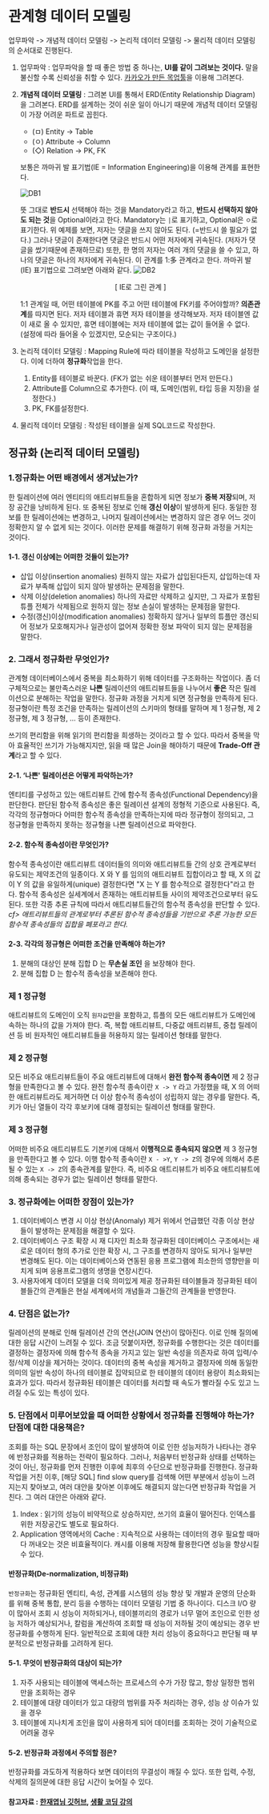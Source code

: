# 관계형 데이터 모델링

업무파악 -> 개념적 데이터 모델링 -> 논리적 데이터 모델링 -> 물리적 데이터 모델링의 순서대로 진행된다.

1. 업무파악 : 업무파악을 할 때 좋은 방법 중 하나는, **UI를 같이 그려보는 것이다.** 말을 불신할 수록 신뢰성을 취할 수 있다. [카카오가 만든 목업툴](https://ovenapp.io/)을 이용해 그려본다.

2. **개념적 데이터 모델링** : 그려본 UI를 통해서 ERD(Entity Relationship Diagram)을 그려본다. ERD를 설계하는 것이 쉬운 일이 아니기 때문에 개념적 데이터 모델링이 가장 어려운 파트로 꼽힌다.

   - (ㅁ) Entity -> Table
   - (ㅇ) Attribute -> Column
   - (◇) Relation -> PK, FK 

   보통은 까마귀 발 표기법(IE = Information Engineering)을 이용해 관계를 표현한다. 

   ![DB1](https://user-images.githubusercontent.com/52786355/84717485-e76ce600-afb0-11ea-9885-8600ceb58e86.PNG)

   뜻 그대로 **반드시** 선택해야 하는 것을 Mandatory라고 하고, **반드시 선택하지 않아도 되는 것**을 Optional이라고 한다. Mandatory는 `|`로 표기하고, Optional은 `ㅇ`로 표기한다. 위 예제를 보면, 저자는 댓글을 쓰지 않아도 된다. (=반드시 쓸 필요가 없다.) 그러나 댓글이 존재한다면 댓글은 반드시 어떤 저자에게 귀속된다. (저자가 댓글을 썼기때문에 존재하므로) 또한, 한 명의 저자는 여러 개의 댓글을 쓸 수 있고, 하나의 댓글은 하나의 저자에게 귀속된다. 이 관계를 1:多 관계라고 한다. 까마귀 발(IE) 표기법으로 그려보면 아래와 같다. 
   															![DB2](https://user-images.githubusercontent.com/52786355/84717669-74b03a80-afb1-11ea-8030-bd54a2b2c92f.PNG)

   <center>[ IE로 그린 관계 ]</center>

    1:1 관계일 때, 어떤 테이블에 PK를 주고 어떤 테이블에 FK키를 주어야할까? **의존관계**를 따지면 된다. 저자 테이블과 휴면 저자 테이블을 생각해보자. 저자 테이블엔 값이 새로 올 수 있지만, 휴면 테이블에는 저자 테이블에 없는 값이 들어올 수 없다. (설정에 따라 들어올 수 있겠지만, 모순되는 구조이다.)

   

3. 논리적 데이터 모델링 : Mapping Rule에 따라 테이블을 작성하고 도메인을 설정한다. 이에 더하여 **정규화**작업을 한다.

   1. Entity를 테이블로 바꾼다. (FK가 없는 쉬운 테이블부터 먼저 만든다.)
   2. Attribute를 Column으로 추가한다. (이 때, 도메인(범위, 타입 등을 지정)을 설정한다.)
   3. PK, FK를설정한다.

4. 물리적 데이터 모델링 : 작성된 테이블을 실제 SQL코드로 작성한다.



## 정규화 (논리적 데이터 모델링)

###  1.정규화는 어떤 배경에서 생겨났는가?

한 릴레이션에 여러 엔티티의 애트리뷰트들을 혼합하게 되면 정보가 **중복 저장**되며, 저장 공간을 낭비하게 된다. 또 중복된 정보로 인해 **갱신 이상**이 발생하게 된다. 동일한 정보를 한 릴레이션에는 변경하고, 나머지 릴레이션에서는 변경하지 않은 경우 어느 것이 정확한지 알 수 없게 되는 것이다. 이러한 문제를 해결하기 위해 정규화 과정을 거치는 것이다.

#### 1-1. 갱신 이상에는 어떠한 것들이 있는가?

- 삽입 이상(insertion anomalies) 원하지 않는 자료가 삽입된다든지, 삽입하는데 자료가 부족해 삽입이 되지 않아 발생하는 문제점을 말한다.
- 삭제 이상(deletion anomalies) 하나의 자료만 삭제하고 싶지만, 그 자료가 포함된 튜플 전체가 삭제됨으로 원하지 않는 정보 손실이 발생하는 문제점을 말한다.
- 수정(갱신)이상(modification anomalies) 정확하지 않거나 일부의 튜플만 갱신되어 정보가 모호해지거나 일관성이 없어져 정확한 정보 파악이 되지 않는 문제점을 말한다.

### 2. 그래서 정규화란 무엇인가?

관계형 데이터베이스에서 중복을 최소화하기 위해 데이터를 구조화하는 작업이다. 좀 더 구체적으로는 불만족스러운 **나쁜** 릴레이션의 애트리뷰트들을 나누어서 **좋은** 작은 릴레이션으로 분해하는 작업을 말한다. 정규화 과정을 거치게 되면 정규형을 만족하게 된다. 정규형이란 특정 조건을 만족하는 릴레이션의 스키마의 형태를 말하며 제 1 정규형, 제 2 정규형, 제 3 정규형, … 등이 존재한다.

쓰기의 편리함을 위해 읽기의 편리함을 희생하는 것이라고 할 수 있다. 따라서 중복을 막아 효율적인 쓰기가 가능해지지만, 읽을 때 많은 Join을 해야하기 때문에 **Trade-Off 관계**라고 할 수 있다.

 

#### 2-1. ‘나쁜' 릴레이션은 어떻게 파악하는가?

엔티티를 구성하고 있는 애트리뷰트 간에 함수적 종속성(Functional Dependency)을 판단한다. 판단된 함수적 종속성은 좋은 릴레이션 설계의 정형적 기준으로 사용된다. 즉, 각각의 정규형마다 어떠한 함수적 종속성을 만족하는지에 따라 정규형이 정의되고, 그 정규형을 만족하지 못하는 정규형을 나쁜 릴레이션으로 파악한다.

#### 2-2. 함수적 종속성이란 무엇인가?

함수적 종속성이란 애트리뷰트 데이터들의 의미와 애트리뷰트들 간의 상호 관계로부터 유도되는 제약조건의 일종이다. X 와 Y 를 임의의 애트리뷰트 집합이라고 할 때, X 의 값이 Y 의 값을 유일하게(unique) 결정한다면 "X 는 Y 를 함수적으로 결정한다"라고 한다. 함수적 종속성은 실세계에서 존재하는 애트리뷰트들 사이의 제약조건으로부터 유도된다. 또한 각종 추론 규칙에 따라서 애트리뷰트들간의 함수적 종속성을 판단할 수 있다. *cf> 애트리뷰트들의 관계로부터 추론된 함수적 종속성들을 기반으로 추론 가능한 모든 함수적 종속성들의 집합을 폐포라고 한다.*

#### 2-3. 각각의 정규형은 어떠한 조건을 만족해야 하는가?

1. 분해의 대상인 분해 집합 D 는 **무손실 조인** 을 보장해야 한다.
2. 분해 집합 D 는 함수적 종속성을 보존해야 한다.



### 제 1 정규형

애트리뷰트의 도메인이 오직 `원자값`만을 포함하고, 튜플의 모든 애트리뷰트가 도메인에 속하는 하나의 값을 가져야 한다. 즉, 복합 애트리뷰트, 다중값 애트리뷰트, 중첩 릴레이션 등 비 원자적인 애트리뷰트들을 허용하지 않는 릴레이션 형태를 말한다.

### 제 2 정규형

모든 비주요 애트리뷰트들이 주요 애트리뷰트에 대해서 **완전 함수적 종속이면** 제 2 정규형을 만족한다고 볼 수 있다. 완전 함수적 종속이란 `X -> Y` 라고 가정했을 때, X 의 어떠한 애트리뷰트라도 제거하면 더 이상 함수적 종속성이 성립하지 않는 경우를 말한다. 즉, 키가 아닌 열들이 각각 후보키에 대해 결정되는 릴레이션 형태를 말한다.

### 제 3 정규형

어떠한 비주요 애트리뷰트도 기본키에 대해서 **이행적으로 종속되지 않으면** 제 3 정규형을 만족한다고 볼 수 있다. 이행 함수적 종속이란 `X - >Y`, `Y -> Z`의 경우에 의해서 추론될 수 있는 `X -> Z`의 종속관계를 말한다. 즉, 비주요 애트리뷰트가 비주요 애트리뷰트에 의해 종속되는 경우가 없는 릴레이션 형태를 말한다.

### 3. 정규화에는 어떠한 장점이 있는가?

1. 데이터베이스 변경 시 이상 현상(Anomaly) 제거 위에서 언급했던 각종 이상 현상들이 발생하는 문제점을 해결할 수 있다.
2. 데이터베이스 구조 확장 시 재 디자인 최소화 정규화된 데이터베이스 구조에서는 새로운 데이터 형의 추가로 인한 확장 시, 그 구조를 변경하지 않아도 되거나 일부만 변경해도 된다. 이는 데이터베이스와 연동된 응용 프로그램에 최소한의 영향만을 미치게 되며 응용프로그램의 생명을 연장시킨다.
3. 사용자에게 데이터 모델을 더욱 의미있게 제공 정규화된 테이블들과 정규화된 테이블들간의 관계들은 현실 세계에서의 개념들과 그들간의 관계들을 반영한다.



### 4. 단점은 없는가?

릴레이션의 분해로 인해 릴레이션 간의 연산(JOIN 연산)이 많아진다. 이로 인해 질의에 대한 응답 시간이 느려질 수 있다. 조금 덧붙이자면, 정규화를 수행한다는 것은 데이터를 결정하는 결정자에 의해 함수적 종속을 가지고 있는 일반 속성을 의존자로 하여 입력/수정/삭제 이상을 제거하는 것이다. 데이터의 중복 속성을 제거하고 결정자에 의해 동일한 의미의 일반 속성이 하나의 테이블로 집약되므로 한 테이블의 데이터 용량이 최소화되는 효과가 있다. 따라서 정규화된 테이블은 데이터를 처리할 때 속도가 빨라질 수도 있고 느려질 수도 있는 특성이 있다.



### 5. 단점에서 미루어보았을 때 어떠한 상황에서 정규화를 진행해야 하는가? 단점에 대한 대응책은?

조회를 하는 SQL 문장에서 조인이 많이 발생하여 이로 인한 성능저하가 나타나는 경우에 반정규화를 적용하는 전략이 필요하다. 그러나, 처음부터 반정규화 상태를 선택하는 것이 아닌, 정규화를 먼저 진행한 이후에 최후의 수단으로 반정규화를 진행한다. 정규화 작업을 거친 이후, [해당 SQL] find slow query를 검색해 어떤 부분에서 성능이 느려지는지 찾아보고, 여러 대안을 찾아본 이후에도 해결되지 않는다면 반정규화 작업을 거친다. 그 여러 대안은 아래와 같다.

1. Index : 읽기의 성능이 비약적으로 상승하지만, 쓰기의 효율이 떨어진다. 인덱스를 위한 저장공간도 별도로 필요하다.
2. Application 영역에서의 Cache : 지속적으로 사용하는 데이터의 경우 필요할 때마다 꺼내오는 것은 비효율적이다. 캐시를 이용해 저장해 활용한다면 성능을 향상시킬 수 있다.





#### 반정규화(De-normalization, 비정규화)

`반정규화`는 정규화된 엔티티, 속성, 관계를 시스템의 성능 향상 및 개발과 운영의 단순화를 위해 중복 통합, 분리 등을 수행하는 데이터 모델링 기법 중 하나이다. 디스크 I/O 량이 많아서 조회 시 성능이 저하되거나, 테이블끼리의 경로가 너무 멀어 조인으로 인한 성능 저하가 예상되거나, 칼럼을 계산하여 조회할 때 성능이 저하될 것이 예상되는 경우 반정규화를 수행하게 된다. 일반적으로 조회에 대한 처리 성능이 중요하다고 판단될 때 부분적으로 반정규화를 고려하게 된다.

#### 5-1. 무엇이 반정규화의 대상이 되는가?

1. 자주 사용되는 테이블에 액세스하는 프로세스의 수가 가장 많고, 항상 일정한 범위만을 조회하는 경우
2. 테이블에 대량 데이터가 있고 대량의 범위를 자주 처리하는 경우, 성능 상 이슈가 있을 경우
3. 테이블에 지나치게 조인을 많이 사용하게 되어 데이터를 조회하는 것이 기술적으로 어려울 경우

#### 5-2. 반정규화 과정에서 주의할 점은?

반정규화를 과도하게 적용하다 보면 데이터의 무결성이 깨질 수 있다. 또한 입력, 수정, 삭제의 질의문에 대한 응답 시간이 늦어질 수 있다.





#### 참고자료 : [한재엽님 깃허브]([https://github.com/JaeYeopHan/Interview_Question_for_Beginner/tree/master/Database#%EC%A0%95%EA%B7%9C%ED%99%94%EC%97%90-%EB%8C%80%ED%95%B4%EC%84%9C](https://github.com/JaeYeopHan/Interview_Question_for_Beginner/tree/master/Database#정규화에-대해서)), [생활 코딩 강의](https://www.youtube.com/watch?v=7meeyknh7yE&list=PLuHgQVnccGMDF6rHsY9qMuJMd295Yk4sa&index=24)







